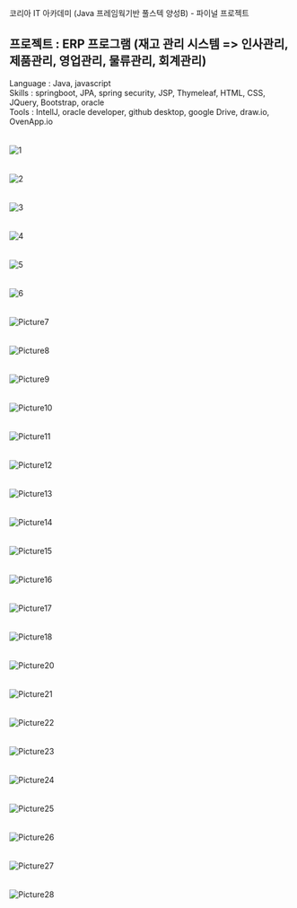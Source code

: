 코리아 IT 아카데미 (Java 프레임웍기반 풀스텍 양성B) - 파이널 프로젝트 

## 프로젝트 : ERP 프로그램 (재고 관리 시스템 => 인사관리, 제품관리, 영업관리, 물류관리, 회계관리)

Language : Java, javascript
</br>
Skills : springboot, JPA, spring security, JSP, Thymeleaf, HTML, CSS, JQuery, Bootstrap, oracle
</br>
Tools : IntellJ, oracle developer, github desktop, google Drive, draw.io, OvenApp.io
<br>
<br>
<br>
![1](https://user-images.githubusercontent.com/71064490/174597640-d39e3c5a-b852-406f-b717-660ffa2f3f18.png)
<br>
<br>
<br>
![2](https://user-images.githubusercontent.com/71064490/174597787-821ca82d-e2fc-4944-88d0-7350859fc80a.png)
<br>
<br>
<br>
![3](https://user-images.githubusercontent.com/71064490/174597878-d13a4bab-99e3-4d2d-8b52-ca70cfb3836a.png)
<br>
<br>
<br>
![4](https://user-images.githubusercontent.com/71064490/174597926-4e6196e4-6671-448f-9f78-191ab0ea8568.png)
<br>
<br>
<br>
![5](https://user-images.githubusercontent.com/71064490/174597968-bf7edf23-dc23-44b9-af81-9dcfa00a3f06.png)
<br>
<br>
<br>
![6](https://user-images.githubusercontent.com/71064490/174598030-27e5d235-c27e-4ddf-ada1-f9935a55c816.png)
<br>
<br>
<br>
![Picture7](https://user-images.githubusercontent.com/71064490/174598075-e8d0a53f-6975-4dc9-990f-7a0044176967.png)
<br>
<br>
<br>
![Picture8](https://user-images.githubusercontent.com/71064490/174598111-10376c40-4ab7-433c-bb5d-9680fd4b0816.png)
<br>
<br>
<br>
![Picture9](https://user-images.githubusercontent.com/71064490/174598136-1790f542-9485-4dfb-bbdd-7cacae368cd4.png)
<br>
<br>
<br>
![Picture10](https://user-images.githubusercontent.com/71064490/174598201-4cfd085d-fc33-4b93-9c1e-a96b916a1849.png)
<br>
<br>
<br>
![Picture11](https://user-images.githubusercontent.com/71064490/174598238-bff4bd7f-c362-441e-a144-478bfafd82b1.png)
<br>
<br>
<br>
![Picture12](https://user-images.githubusercontent.com/71064490/174598274-b61fea84-b104-40e3-b10a-5b241128b657.png)
<br>
<br>
<br>
![Picture13](https://user-images.githubusercontent.com/71064490/174598304-9d18585b-c203-41c2-96bc-9e6c1c663b6c.png)
<br>
<br>
<br>
![Picture14](https://user-images.githubusercontent.com/71064490/174598331-373aaa68-95a0-4cff-ae07-0c6b6ca3300d.png)
<br>
<br>
<br>
![Picture15](https://user-images.githubusercontent.com/71064490/174598354-657169c2-d922-4758-b3b9-514f136a4918.png)
<br>
<br>
<br>
![Picture16](https://user-images.githubusercontent.com/71064490/174598379-7495614e-e1b3-4f7b-9fac-c49a6c6e8c17.png)
<br>
<br>
<br>
![Picture17](https://user-images.githubusercontent.com/71064490/174598402-8870f7aa-3d38-42f3-aa68-c2e1e41c0480.png)
<br>
<br>
<br>
![Picture18](https://user-images.githubusercontent.com/71064490/174598418-572975b0-6630-46cc-a7d5-2daac0a98fe2.png)
<br>
<br>
<br>
![Picture20](https://user-images.githubusercontent.com/71064490/174598472-fd0b9f95-f1b0-4d9e-a24e-0dc3e2e394b8.png)
<br>
<br>
<br>
![Picture21](https://user-images.githubusercontent.com/71064490/174598504-b7f0a3cb-7bf9-4031-a4b8-86bccb4dfcb8.png)
<br>
<br>
<br>
![Picture22](https://user-images.githubusercontent.com/71064490/174598546-290ac582-5b5e-46d8-bac6-2e8e0b2e10ae.png)
<br>
<br>
<br>
![Picture23](https://user-images.githubusercontent.com/71064490/174598585-abaf1069-4ec1-491a-b0a6-1e59e03efba4.png)
<br>
<br>
<br>
![Picture24](https://user-images.githubusercontent.com/71064490/174598627-e0e97a2d-7dd3-4c63-ade8-e59f672cb332.png)
<br>
<br>
<br>
![Picture25](https://user-images.githubusercontent.com/71064490/174598654-427d744b-5068-46b2-a1fc-6eaae9ad7bfb.png)
<br>
<br>
<br>
![Picture26](https://user-images.githubusercontent.com/71064490/174598680-3e32445e-fa09-4144-a582-1cf7441f6051.png)
<br>
<br>
<br>
![Picture27](https://user-images.githubusercontent.com/71064490/174598701-50861ede-ae5b-45e1-8792-dc45ef0d5ab1.png)
<br>
<br>
<br>
![Picture28](https://user-images.githubusercontent.com/71064490/174598723-def83d00-e34b-4db7-b542-6ff511dfa119.png)








